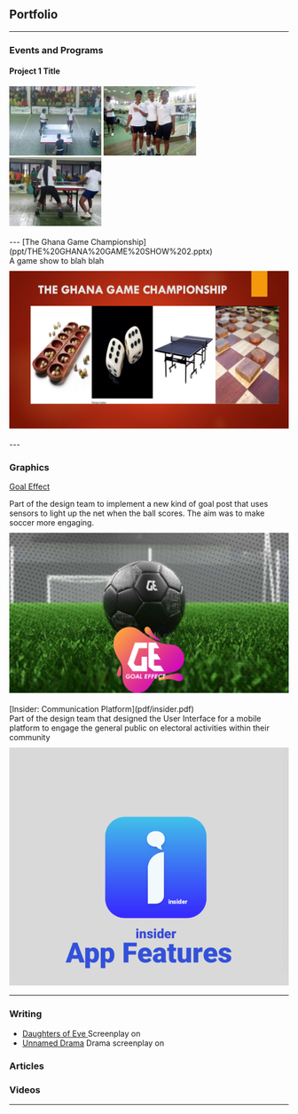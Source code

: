 ## Portfolio

---

### Events and Programs 

#### Project 1 Title
<div>
  <a href="images/PHOTO-2019-10-10-15-05-47 1.jpg?raw=true"><img src="images/PHOTO-2019-10-10-15-05-47 1.jpg?raw=true" style="max-width: 33%;"/></a>
  <a href="images/PHOTO-2019-10-10-15-05-47 1.jpg?raw=true"><img src="images/PHOTO-2019-10-10-15-05-47.jpg?raw=true" style="max-width: 33%;"/></a>
  <a href="images/PHOTO-2019-10-10-15-05-47 1.jpg?raw=true"><img src="images/PHOTO-2019-10-10-15-05-48.jpg?raw=true" style="max-width: 33%;"/></a>
</div>

<br>
---
[The Ghana Game Championship](ppt/THE%20GHANA%20GAME%20SHOW%202.pptx)
<div>A game show to blah blah</div>
<div style="margin-top: 10px;"><a href="ppt/THE%20GHANA%20GAME%20SHOW%202.pptx"><img src="images/Game%20Show.png?raw=true"/></a></div>
<br>
---

### Graphics

[Goal Effect](pdf/Goal%20Effect.pdf)
<div>Part of the design team to implement a new kind of goal post that uses sensors to light up the net when the ball scores. The aim was to make soccer more engaging.</div>
<div style="margin-top: 10px;"><a href="pdf/Goal%20Effect.pdf"><img src="images/Goal%20Effect.png?raw=true"/></a></div>
<br>
[Insider: Communication Platform](pdf/insider.pdf)
<div>Part of the design team that designed the User Interface for a mobile platform to engage the general public on electoral activities within their community</div>
<div style="margin-top: 10px;"><a href="pdf/insider.pdf"><img src="images/Insider%20App.png?raw=true"/></a></div>


---

### Writing
<ul> <li> <div> <a href="pdf/Daughters%20of%20Eve.pdf"> Daughters of Eve </a>
  Screenplay on </div> </li>
  <li> <div> <a href="pdf/Drama.pdf"> Unnamed Drama</a>
Drama screenplay on </div></li></ul>

### Articles

### Videos


---
<!-- <p style="font-size:11px">Page template forked from <a href="https://github.com/evanca/quick-portfolio">evanca</a></p> -->
<!-- Remove above link if you don't want to attibute -->
